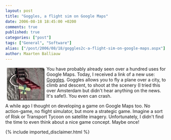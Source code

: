 ```yaml
---
layout: post
title: "Goggles, a flight sim on Google Maps"
date: 2006-08-18 18:45:00 +0200
comments: true
published: true
categories: ["post"]
tags: ["General", "Software"]
alias: ["/post/2006/08/18/goggles2c-a-flight-sim-on-google-maps.aspx"]
author: Maarten Balliauw
---
```

<p><a href="/images/WindowsLiveWriter/GogglesaflightsimonGoogleMaps_8CD4/goggles%5B3%5D.jpg" mce_href="/images/WindowsLiveWriter/GogglesaflightsimonGoogleMaps_8CD4/goggles%5B3%5D.jpg" atomicselection="true"><img src="/images/WindowsLiveWriter/GogglesaflightsimonGoogleMaps_8CD4/goggles_thumb%5B3%5D.jpg" style="border: 0px none ;" mce_src="/images/WindowsLiveWriter/GogglesaflightsimonGoogleMaps_8CD4/goggles_thumb%5B3%5D.jpg" align="left" border="0" height="104" hspace="5" vspace="5" width="119"></a> You have probably already seen over a hundred uses for Google Maps. Today, I received a link of a new use: <a href="http://www.isoma.net/games/goggles.html" mce_href="http://www.isoma.net/games/goggles.html">Goggles</a>. Goggles allows you to fly a plane over&nbsp;a city, to climb and descent, to shoot at the scenery (I tried this over Amsterdam but didn't hear anything on the news. It's safe!). You even can crash. </p><p>A while ago I thought on developing a game on Google Maps too. No action-game, no flight simulator, but more a strategic game. Imagine a sort of Risk or Transport Tycoon on satellite imagery. Unfortunately, I didn't find the time to even think about a nice game concept. Maybe once!</p>

{% include imported_disclaimer.html %}

